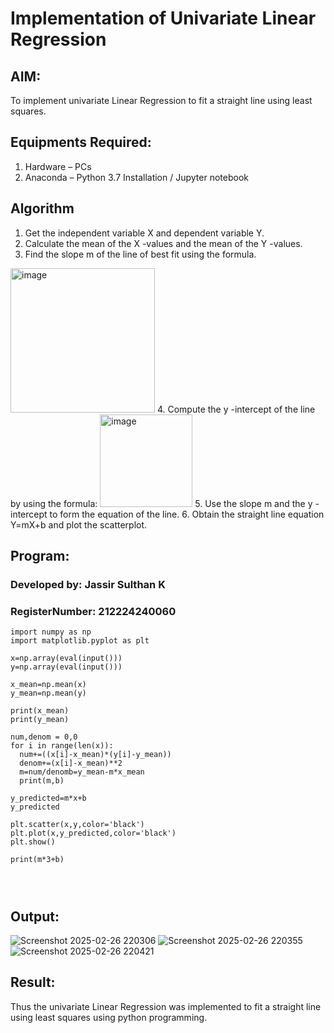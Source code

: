 # Implementation of Univariate Linear Regression
## AIM:
To implement univariate Linear Regression to fit a straight line using least squares.

## Equipments Required:
1. Hardware – PCs
2. Anaconda – Python 3.7 Installation / Jupyter notebook

## Algorithm
1. Get the independent variable X and dependent variable Y.
2. Calculate the mean of the X -values and the mean of the Y -values.
3. Find the slope m of the line of best fit using the formula. 
<img width="231" alt="image" src="https://user-images.githubusercontent.com/93026020/192078527-b3b5ee3e-992f-46c4-865b-3b7ce4ac54ad.png">
4. Compute the y -intercept of the line by using the formula:
<img width="148" alt="image" src="https://user-images.githubusercontent.com/93026020/192078545-79d70b90-7e9d-4b85-9f8b-9d7548a4c5a4.png">
5. Use the slope m and the y -intercept to form the equation of the line.
6. Obtain the straight line equation Y=mX+b and plot the scatterplot.

## Program:


### Developed by: Jassir Sulthan K
### RegisterNumber:  212224240060
```
import numpy as np
import matplotlib.pyplot as plt

x=np.array(eval(input()))
y=np.array(eval(input()))

x_mean=np.mean(x)
y_mean=np.mean(y)

print(x_mean)
print(y_mean)

num,denom = 0,0
for i in range(len(x)):
  num+=((x[i]-x_mean)*(y[i]-y_mean))
  denom+=(x[i]-x_mean)**2
  m=num/denomb=y_mean-m*x_mean
  print(m,b)

y_predicted=m*x+b
y_predicted

plt.scatter(x,y,color='black')
plt.plot(x,y_predicted,color='black')
plt.show()

print(m*3+b)




```

## Output:
![Screenshot 2025-02-26 220306](https://github.com/user-attachments/assets/fa76f231-1421-4ef1-8072-ff634adc37fd)
![Screenshot 2025-02-26 220355](https://github.com/user-attachments/assets/9ee0d74f-c3ca-49b8-98a4-02f927a34ea1)
![Screenshot 2025-02-26 220421](https://github.com/user-attachments/assets/545a2e5d-5b79-4788-a09e-f3966a11b7c0)



## Result:
Thus the univariate Linear Regression was implemented to fit a straight line using least squares using python programming.
